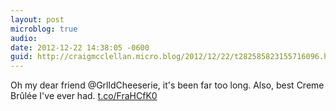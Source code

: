 ```yaml
---
layout: post
microblog: true
audio: 
date: 2012-12-22 14:38:05 -0600
guid: http://craigmcclellan.micro.blog/2012/12/22/t282585823155716096.html
---
```

Oh my dear friend @GrlldCheeserie, it's been far too long. Also, best Creme Brûlée I've ever had. [t.co/FraHCfK0](http://t.co/FraHCfK0)
